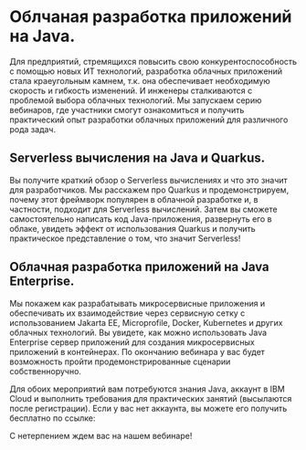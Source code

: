 Облчаная разработка приложений на Java.
=============


Для предприятий, стремящихся повысить свою конкурентоспособность с помощью новых  ИТ технологий, разработка облачных приложений стала краеугольным камнем, т.к. она обеспечивает необходимую скорость и гибкость изменений. И инженеры сталкиваются с проблемой выбора облачных технологий. Мы запускаем серию вебинаров, где участники смогут ознакомиться и получить практический опыт разработки облачных приложений для различного рода задач.

<date> Serverless вычисления на Java и Quarkus.
-------------
Вы получите краткий обзор о Serverless вычислениях и что это значит для разработчиков. Мы расскажем про Quarkus и продемонстрируем, почему этот фреймворк популярен в облачной разработке и, в частности, подходит для Serverless вычислений. Затем вы сможете самостоятельно написать код Java-приложения, развернуть его в облаке, увидеть эффект от использования Quarkus и получить практическое представление о том, что значит Serverless!


<date> Облачная разработка приложений на Java Enterprise.
--------------
Мы покажем как разрабатывать микросервисные приложения и обеспечивать их взаимодействие через сервисную сетку с использованием Jakarta EE, Microprofile, Docker, Kubernetes и других облачных технологий. Вы увидете, как можно использовать Java Enterprise сервер приложений для создания микросервисных приложений в контейнерах. По окончанию вебинара у вас будет возможность пройти продемонстрированные сценарии собственноручно.

Для обоих мероприятий вам потребуются знания Java, аккаунт в IBM Cloud и выполнить требования для практических занятий (высылаются после регистрации). Если у вас нет аккаунта, вы можете его получить бесплатно по ссылке:
<link to cloud coupon>

С нетерпением ждем вас на нашем вебинаре!
